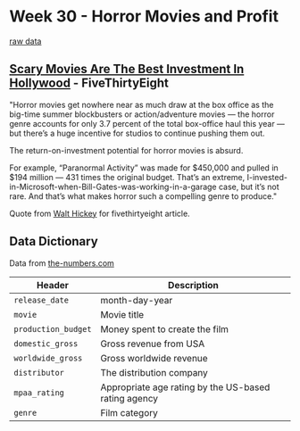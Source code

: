 # Week 30 - Horror Movies and Profit

[raw data]()

## [Scary Movies Are The Best Investment In Hollywood](https://fivethirtyeight.com/features/scary-movies-are-the-best-investment-in-hollywood/) - FiveThirtyEight

"Horror movies get nowhere near as much draw at the box office as the big-time summer blockbusters or action/adventure movies — the horror genre accounts for only 3.7 percent of the total box-office haul this year — but there’s a huge incentive for studios to continue pushing them out.

The return-on-investment potential for horror movies is absurd.

For example, “Paranormal Activity” was made for $450,000 and pulled in $194 million — 431 times the original budget. That’s an extreme, I-invested-in-Microsoft-when-Bill-Gates-was-working-in-a-garage case, but it’s not rare. And that’s what makes horror such a compelling genre to produce."

Quote from [Walt Hickey](https://twitter.com/WaltHickey) for fivethirtyeight article.

## Data Dictionary
Data from [the-numbers.com](https://www.the-numbers.com/)

Header | Description
---|---------
`release_date` | month-day-year
`movie` | Movie title
`production_budget` | Money spent to create the film
`domestic_gross` | Gross revenue from USA
`worldwide_gross` | Gross worldwide revenue
`distributor` | The distribution company
`mpaa_rating` | Appropriate age rating by the US-based rating agency
`genre` | Film category
